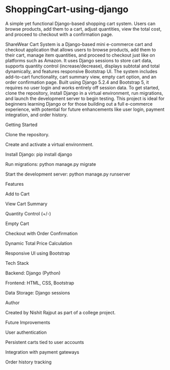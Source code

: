 # ShoppingCart-using-django
A simple yet functional Django-based shopping cart system. Users can browse products, add them to a cart, adjust quantities, view the total cost, and proceed to checkout with a confirmation page.

ShareWear Cart System is a Django-based mini e-commerce cart and checkout application that allows users to browse products, add them to their cart, manage item quantities, and proceed to checkout just like on platforms such as Amazon. It uses Django sessions to store cart data, supports quantity control (increase/decrease), displays subtotal and total dynamically, and features responsive Bootstrap UI. The system includes add-to-cart functionality, cart summary view, empty cart option, and an order confirmation page. Built using Django 5.2.4 and Bootstrap 5, it requires no user login and works entirely off session data. To get started, clone the repository, install Django in a virtual environment, run migrations, and launch the development server to begin testing. This project is ideal for beginners learning Django or for those building out a full e-commerce experience, with potential for future enhancements like user login, payment integration, and order history.

Getting Started

Clone the repository.

Create and activate a virtual environment.

Install Django: pip install django

Run migrations: python manage.py migrate

Start the development server: python manage.py runserver

Features

Add to Cart

View Cart Summary

Quantity Control (+/-)

Empty Cart

Checkout with Order Confirmation

Dynamic Total Price Calculation

Responsive UI using Bootstrap

Tech Stack

Backend: Django (Python)

Frontend: HTML, CSS, Bootstrap

Data Storage: Django sessions

Author

Created by Nishit Rajput as part of a college project.

Future Improvements

User authentication

Persistent carts tied to user accounts

Integration with payment gateways

Order history tracking
